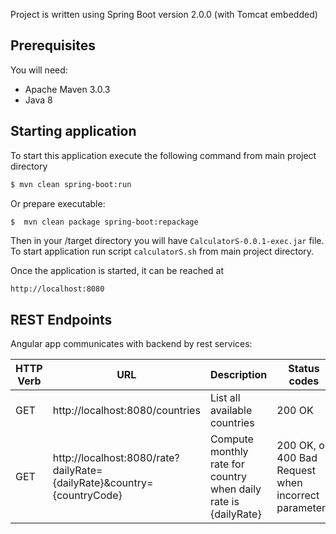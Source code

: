 

Project is written using Spring Boot version 2.0.0 (with Tomcat embedded)

## Prerequisites
You will need:
 - Apache Maven 3.0.3
 - Java 8

## Starting application

To start this application execute the following command from main project directory
```sh
$ mvn clean spring-boot:run
```    

Or prepare executable:
```sh
$  mvn clean package spring-boot:repackage
```
Then in your /target directory you will have `CalculatorS-0.0.1-exec.jar` file.  
To start application run script `calculatorS.sh` from main project directory.     
     
Once the application is started, it can be reached at

    http://localhost:8080

## REST Endpoints

Angular app communicates with backend by rest services:

| HTTP Verb | URL                                           | Description                         | Status codes |
| --------- | --------------------------------------------- | ----------------------------------- | -------------|
| GET       | http://localhost:8080/countries                  | List all available countries                    | 200 OK|
| GET       | http://localhost:8080/rate?dailyRate={dailyRate}&country={countryCode}  | Compute monthly rate for country when daily rate is {dailyRate}   | 200 OK, or 400 Bad Request when incorrect parameters |    
